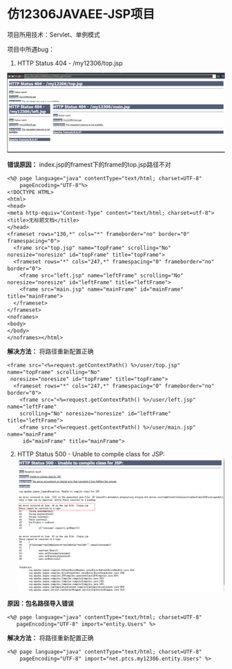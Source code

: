 # 仿12306JAVAEE-JSP项目 

项目所用技术：Servlet、单例模式

项目中所遇bug：

1. HTTP Status 404 - /my12306/top.jsp

![](WebContent/images/bug_1.png)

**错误原因：**
index.jsp的framest下的frame的top.jsp路径不对
```
<%@ page language="java" contentType="text/html; charset=UTF-8"
    pageEncoding="UTF-8"%>
<!DOCTYPE HTML>
<html>
<head>
<meta http-equiv="Content-Type" content="text/html; charset=utf-8">
<title>无标题文档</title>
</head>
<frameset rows="130,*" cols="*" frameborder="no" border="0" framespacing="0">
  <frame src="top.jsp" name="topFrame" scrolling="No" noresize="noresize" id="topFrame" title="topFrame">
  <frameset rows="*" cols="247,*" framespacing="0" frameborder="no" border="0">
    <frame src="left.jsp" name="leftFrame" scrolling="No" noresize="noresize" id="leftFrame" title="leftFrame">
    <frame src="main.jsp" name="mainFrame" id="mainFrame" title="mainFrame">
  </frameset>
</frameset>
<noframes>
<body>
</body>
</noframes></html>
```
**解决方法：** 将路径重新配置正确
```
<frame src="<%=request.getContextPath() %>/user/top.jsp" name="topFrame" scrolling="No"
 noresize="noresize" id="topFrame" title="topFrame">
  <frameset rows="*" cols="247,*" framespacing="0" frameborder="no" border="0">
    <frame src="<%=request.getContextPath() %>/user/left.jsp" name="leftFrame" 
    scrolling="No" noresize="noresize" id="leftFrame" title="leftFrame">
    <frame src="<%=request.getContextPath() %>/user/main.jsp" name="mainFrame"
     id="mainFrame" title="mainFrame">
```
 2. HTTP Status 500 - Unable to compile class for JSP: 
 ![](WebContent/images/bug_2.png)

 **原因：包名路径导入错误**
 ```
 <%@ page language="java" contentType="text/html; charset=UTF-8"
    pageEncoding="UTF-8" import="entity.Users" %>
 ```
**解决方法：** 将路径重新配置正确
```
<%@ page language="java" contentType="text/html; charset=UTF-8"
    pageEncoding="UTF-8" import="net.ptcs.my12306.entity.Users" %>
```
